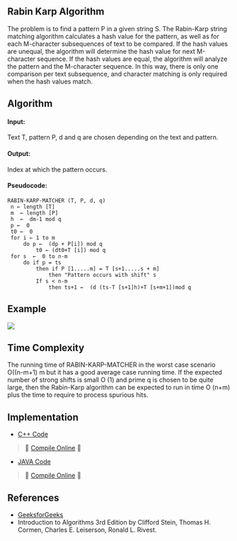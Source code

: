 ## Rabin Karp Algorithm
The problem is to find a pattern P in a given string S. 
The Rabin-Karp string matching algorithm calculates a hash value for the pattern, as well as for each M-character subsequences of text to be compared. If the hash values are unequal, the algorithm will determine the hash value for next M-character sequence. If the hash values are equal, the algorithm will analyze the pattern and the M-character sequence. In this way, there is only one comparison per text subsequence, and character matching is only required when the hash values match.


## Algorithm

#### Input:
Text T, pattern P, d and q are chosen depending on the text and pattern.

#### Output:
Index at which the pattern occurs.

#### Pseudocode:
```
RABIN-KARP-MATCHER (T, P, d, q)
 n ← length [T]
 m  ← length [P]
 h  ←  dm-1 mod q
 p ←  0
 t0 ←  0
 for i ← 1 to m
     do p ←  (dp + P[i]) mod q
         t0 ← (dt0+T [i]) mod q
 for s  ←  0 to n-m
     do if p = ts
         then if P [1.....m] = T [s+1.....s + m]
             then "Pattern occurs with shift" s
         If s < n-m
             then ts+1 ←  (d (ts-T [s+1]h)+T [s+m+1])mod q
 ```

## Example
![](https://media.geeksforgeeks.org/wp-content/cdn-uploads/Pattern-Searching-2-1.png)



## Time Complexity
The running time of RABIN-KARP-MATCHER in the worst case scenario O((n-m+1) m but it has a good average case running time. If the expected number of strong shifts is small O (1) and prime q is chosen to be quite large, then the Rabin-Karp algorithm can be expected to run in time O (n+m) plus the time to require to process spurious hits.

## Implementation
- [C++ Code](https://github.com/jainaman224/Algo_Ds_Notes/blob/master/Rabin_Karp/Rabin_Karp.cpp)
> :rocket: [Compile Online](https://repl.it/repls/UntrueMediumLoop) :rocket:

- [JAVA Code](https://github.com/jainaman224/Algo_Ds_Notes/blob/master/Rabin_karp/Rabin_karp.java)
> :rocket: [Compile Online](https://repl.it/repls/AccomplishedLightpinkMapping) :rocket:


## References
* [GeeksforGeeks](https://www.geeksforgeeks.org/rabin-karp-algorithm-for-pattern-searching/)
* Introduction to Algorithms 3rd Edition by Clifford Stein, Thomas H. Cormen, Charles E. Leiserson, Ronald L. Rivest.
